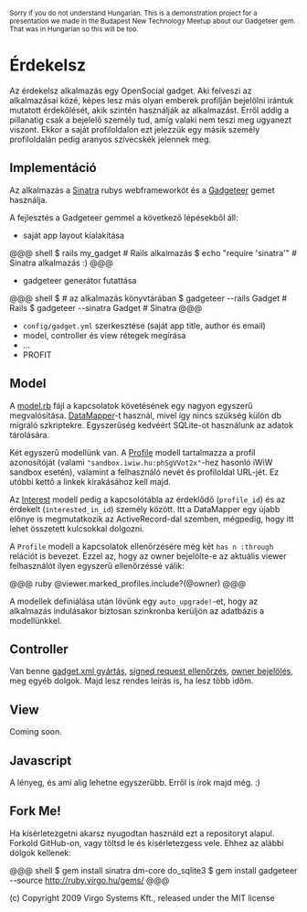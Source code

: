 <small>Sorry if you do not understand Hungarian. This is a demonstration project for a presentation we made in the Budapest New Technology Meetup about our Gadgeteer gem. That was in Hungarian so this will be too.</small>


# Érdekelsz

Az érdekelsz alkalmazás egy OpenSocial gadget. Aki felveszi az alkalmazásai közé, képes lesz más olyan emberek profilján bejelölni irántuk mutatott érdekőlését, akik szintén használják az alkalmazást. Erről addig a pillanatig csak a bejelelő személy tud, amíg valaki nem teszi meg ugyanezt viszont. Ekkor a saját profiloldalon ezt jelezzük egy másik személy profiloldalán pedig aranyos szívecskék jelennek meg.

## Implementáció

Az alkalmazás a [Sinatra](http://www.sinatrarb.com/) rubys webframeworköt és a [Gadgeteer](http://github.com/virgo/gadgeteer) gemet használja.

A fejlesztés a Gadgeteer gemmel a következő lépésekből áll:

* saját app layout kialakítása

@@@ shell
$ rails my_gadget           # Rails alkalmazás
$ echo "require 'sinatra'"  # Sinatra alkalmazás :)
@@@

* gadgeteer generátor futattása

@@@ shell
$ # az alkalmazás könyvtárában
$ gadgeteer --rails Gadget    # Rails
$ gadgeteer --sinatra Gadget  # Sinatra
@@@

* `config/gadget.yml` szerkesztése (saját app title, author és email)
* model, controller és view rétegek megírása
* ...
* PROFIT

## Model

A [model.rb](v0.1/model.rb) fájl a kapcsolatok követésének egy nagyon egyszerű megvalósítása. [DataMapper](http://www.datamapper.org/doku.php)-t használ, mivel így nincs szükség külön db migráló szkriptekre. Egyszerűség kedvéért SQLite-ot használunk az adatok tárolására.

Két egyszerű modellünk van. A [Profile](v0.1/model.rb#L5-19) modell tartalmazza a profil azonosítóját (valami `"sandbox.iwiw.hu:phSgVVot2x"`-hez hasonló iWiW sandbox esetén), valamint a felhasználó nevét és profiloldal URL-jét. Ez utóbbi kettő a linkek kirakásához kell majd.

Az [Interest](v0.1/model.rb#L21-29) modell pedig a kapcsolótábla az érdeklődő (`profile_id`) és az érdekelt (`interested_in_id`) személy között. Itt a DataMapper egy újabb előnye is megmutatkozik az ActiveRecord-dal szemben, mégpedig, hogy itt lehet összetett kulcsokkal dolgozni.

A `Profile` modell a kapcsolatok ellenőrzésére még két `has n :through` relációt is bevezet. Ezzel az, hogy az owner bejelölte-e az aktuális viewer felhasználót ílyen egyszerű ellenőrzéssé válik:

@@@ ruby
@viewer.marked_profiles.include?(@owner)
@@@

A modellek definiálása után lövünk egy `auto_upgrade!`-et, hogy az alkalmazás indulásakor biztosan szinkronba kerüljön az adatbázis a modellünkkel.

## Controller

Van benne [gadget.xml gyártás](v0.1/erdekelsz.rb#L14-17), [signed request ellenőrzés](v0.1/erdekelsz.rb#L25-29), [owner bejelölés](v0.1/erdekelsz.rb#L46-51), meg egyéb dolgok. Majd lesz rendes leírás is, ha lesz több időm.

## View

Coming soon.

## Javascript

A lényeg, és ami alig lehetne egyszerűbb. Erről is írok majd még. :)

## Fork Me!

Ha kísérletezgetni akarsz nyugodtan használd ezt a repositoryt alapul. Forkold GitHub-on, vagy töltsd le és kísérletezgess vele. Ehhez az alábbi dolgok kellenek:

@@@ shell
$ gem install sinatra dm-core do_sqlite3
$ gem install gadgeteer --source http://ruby.virgo.hu/gems/
@@@

(c) Copyright 2009 Virgo Systems Kft., released under the MIT license
